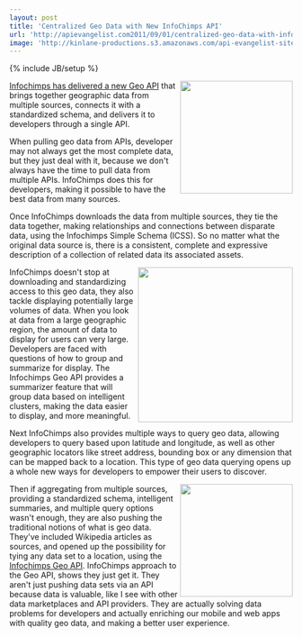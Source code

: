 ```yaml
---
layout: post
title: 'Centralized Geo Data with New InfoChimps API'
url: 'http://apievangelist.com2011/09/01/centralized-geo-data-with-infochimps-new-api/'
image: 'http://kinlane-productions.s3.amazonaws.com/api-evangelist-site/blog/infochimps-logo.jpg'
---
```

{% include JB/setup %}
<p><img src="http://kinlane-productions.s3.amazonaws.com/api-evangelist/infochimps/infochimps-logo.jpg"  width="200" align="right" /><a title="Infochimps has delivered a new Geo API" href="http://blog.infochimps.com/2011/08/30/geo-api/">Infochimps has delivered a new Geo API</a> that brings together geographic data from multiple sources, connects it with a standardized schema, and delivers it to developers through a single API.</p>
<p>When pulling geo data from APIs, developer may not always get the most complete data, but they just deal with it, because we don't always have the time to pull data from multiple APIs. InfoChimps does this for developers, making it possible to have the best data from many sources.</p>
<p>Once InfoChimps downloads the data from multiple sources, they tie the data together, making relationships and connections between disparate data, using the Infochimps Simple Schema (ICSS). So no matter what the original data source is, there is a consistent, complete and expressive description of a collection of related data its associated assets.</p>
<img src="http://kinlane-productions.s3.amazonaws.com/api-evangelist/infochimps/infochimps-geo-api-map.jpg"  width="275" align="right" />InfoChimps doesn't stop at downloading and standardizing access to this geo data, they also tackle displaying potentially large volumes of data. When you look at data from a large geographic region, the amount of data to display for users can very large. Developers are faced with questions of how to group and summarize for display. The Infochimps Geo API provides a summarizer feature that will group data based on intelligent clusters, making the data easier to display, and more meaningful.</p>
<p>Next InfoChimps also provides multiple ways to query geo data, allowing developers to query based upon latitude and longitude, as well as other geographic locators like street address, bounding box or any dimension that can be mapped back to a location. This type of geo data querying opens up a whole new ways for developers to empower their users to discover.</p>
<p><img src="http://kinlane-productions.s3.amazonaws.com/api-evangelist/infochimps/geo_api_chart.jpg"  width="200" align="right" />Then if aggregating from multiple sources, providing a standardized schema, intelligent summaries, and multiple query options wasn't enough, they are also pushing the traditional notions of what is geo data. They've included Wikipedia articles as sources, and opened up the possibility for tying any data set to a location, using the <a title="Infochimps Geo API" href="http://infochimps.com/apis/geo">Infochimps Geo API</a>.
InfoChimps approach to the Geo API, shows they just get it. They aren't just pushing data sets via an API because data is valuable, like I see with other data marketplaces and API providers. They are actually solving data problems for developers and actually enriching our mobile and web apps with quality geo data, and making a better user experience.</p>
